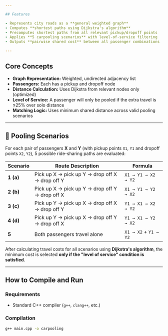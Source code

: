 ```yaml
---

## Features

- Represents city roads as a **general weighted graph**
- Computes **shortest paths using Dijkstra's algorithm**
- Precomputes shortest paths from all relevant pickup/dropoff points
- Applies **5 carpooling scenarios** with level-of-service filtering
- Outputs **pairwise shared cost** between all passenger combinations

---
```


## Core Concepts

- **Graph Representation:** Weighted, undirected adjacency list
- **Passengers:** Each has a pickup and dropoff node
- **Distance Calculation:** Uses Dijkstra from relevant nodes only (optimized)
- **Level of Service:** A passenger will only be pooled if the extra travel is ≤25% over solo distance
- **Matching Logic:** Uses minimum shared distance across valid pooling scenarios

---

## 🚦 Pooling Scenarios

For each pair of passengers **X** and **Y** (with pickup points `X1`, `Y1` and dropoff points `X2`, `Y2`), 5 possible ride-sharing paths are evaluated:

| Scenario | Route Description | Formula |
|----------|--------------------|---------|
| **1 (a)** | Pick up X → pick up Y → drop off X → drop off Y | `X1 → Y1 → X2 → Y2` |
| **2 (b)** | Pick up X → pick up Y → drop off Y → drop off X | `X1 → Y1 → Y2 → X2` |
| **3 (c)** | Pick up Y → pick up X → drop off X → drop off Y | `Y1 → X1 → X2 → Y2` |
| **4 (d)** | Pick up Y → pick up X → drop off Y → drop off X | `Y1 → X1 → Y2 → X2` |
| **5**     | Both passengers travel alone | `X1 → X2` + `Y1 → Y2` |

After calculating travel costs for all scenarios using **Dijkstra's algorithm**, the minimum cost is selected **only if the "level of service" condition is satisfied**.

---

## How to Compile and Run

### Requirements

- Standard C++ compiler (`g++`, `clang++`, etc.)

### Compilation

```bash
g++ main.cpp -o carpooling
